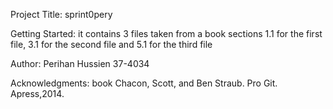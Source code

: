 Project Title: sprint0pery

Getting Started:
it contains 3 files taken from a book sections 1.1 for the first file, 3.1 for the second file and 5.1 for the third file

Author:
Perihan Hussien 37-4034

Acknowledgments:
book Chacon, Scott, and Ben Straub. Pro Git. Apress,2014.